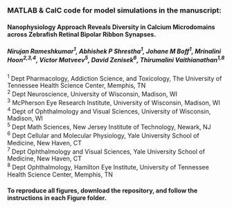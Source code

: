 ###  MATLAB &amp; CalC code for model simulations in the manuscript: 
#### Nanophysiology Approach Reveals Diversity in Calcium Microdomains across Zebrafish Retinal Bipolar Ribbon Synapses. <br>
##### Nirujan Rameshkumar<sup>1</sup>, Abhishek P Shrestha<sup>1</sup>, Johane M Boff<sup>1</sup>, Mrinalini Hoon<sup>2,3,4</sup>, Victor Matveev<sup>5</sup>, David Zenisek<sup>6</sup>, Thirumalini Vaithianathan<sup>1,8</sup><br>
<sup>1</sup> Dept Pharmacology, Addiction Science, and Toxicology, The University of Tennessee Health Science Center, Memphis, TN<br>
<sup>2</sup> Dept Neuroscience, University of Wisconsin, Madison, WI<br>
<sup>3</sup> McPherson Eye Research Institute, University of Wisconsin, Madison, WI<br>
<sup>4</sup> Dept of Ophthalmology and Visual Sciences, University of Wisconsin, Madison, WI<br>
<sup>5</sup> Dept Math Sciences, New Jersey Institute of Technology, Newark, NJ<br>
<sup>6</sup> Dept Cellular and Molecular Physiology, Yale University School of Medicine, New Haven, CT<br>
<sup>7</sup> Dept Ophthalmology and Visual Sciences, Yale University School of Medicine, New Haven, CT<br> 
<sup>8</sup> Dept Ophthalmology, Hamilton Eye Institute, University of Tennessee Health Science Center,
Memphis, TN<br> 

#### To reproduce all figures, download the repository, and follow the instructions in each Figure folder.<br>
